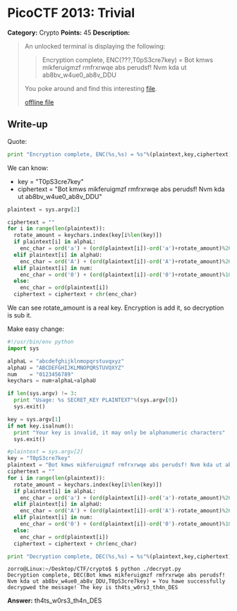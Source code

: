 # PicoCTF 2013: Trivial

**Category:** Crypto
**Points:** 45
**Description:**

> An unlocked terminal is displaying the following:
>
> > Encryption complete, ENC(???,T0pS3cre7key) = Bot kmws mikferuigmzf rmfrxrwqe abs perudsf! Nvm kda ut ab8bv_w4ue0_ab8v_DDU
>
> You poke around and find this interesting [file](https://2013.picoctf.com/problems/encrypt.py).
>
> [offline file](encrypt.py)

## Write-up

Quote:

```python
print "Encryption complete, ENC(%s,%s) = %s"%(plaintext,key,ciphertext)
```

We can know:

* key = "T0pS3cre7key"
* ciphertext = "Bot kmws mikferuigmzf rmfrxrwqe abs perudsf! Nvm kda ut ab8bv_w4ue0_ab8v_DDU"

```python
plaintext = sys.argv[2]

ciphertext = ""
for i in range(len(plaintext)):
  rotate_amount = keychars.index(key[i%len(key)])
  if plaintext[i] in alphaL:
    enc_char = ord('a') + (ord(plaintext[i])-ord('a')+rotate_amount)%26
  elif plaintext[i] in alphaU:
    enc_char = ord('A') + (ord(plaintext[i])-ord('A')+rotate_amount)%26
  elif plaintext[i] in num:
    enc_char = ord('0') + (ord(plaintext[i])-ord('0')+rotate_amount)%10
  else:
    enc_char = ord(plaintext[i])
  ciphertext = ciphertext + chr(enc_char)
```

We can see rotate_amount is a real key. Encryption is add it, so decryption is sub it.

Make easy change:

```python
#!/usr/bin/env python
import sys

alphaL = "abcdefghijklnmopqrstuvqxyz"
alphaU = "ABCDEFGHIJKLMNOPQRSTUVQXYZ"
num    = "0123456789"
keychars = num+alphaL+alphaU

if len(sys.argv) != 3:
  print "Usage: %s SECRET_KEY PLAINTEXT"%(sys.argv[0])
  sys.exit()

key = sys.argv[1]
if not key.isalnum():
  print "Your key is invalid, it may only be alphanumeric characters"
  sys.exit()

#plaintext = sys.argv[2]
key = "T0pS3cre7key"
plaintext = "Bot kmws mikferuigmzf rmfrxrwqe abs perudsf! Nvm kda ut ab8bv_w4ue0_ab8v_DDU"
ciphertext = ""
for i in range(len(plaintext)):
  rotate_amount = keychars.index(key[i%len(key)])
  if plaintext[i] in alphaL:
    enc_char = ord('a') + (ord(plaintext[i])-ord('a')-rotate_amount)%26
  elif plaintext[i] in alphaU:
    enc_char = ord('A') + (ord(plaintext[i])-ord('A')-rotate_amount)%26
  elif plaintext[i] in num:
    enc_char = ord('0') + (ord(plaintext[i])-ord('0')-rotate_amount)%10
  else:
    enc_char = ord(plaintext[i])
  ciphertext = ciphertext + chr(enc_char)

print "Decryption complete, DEC(%s,%s) = %s"%(plaintext,key,ciphertext)
```
```
zorro@Linux:~/Desktop/CTF/crypto$ $ python ./decrypt.py 
Decryption complete, DEC(Bot kmws mikferuigmzf rmfrxrwqe abs perudsf! Nvm kda ut ab8bv_w4ue0_ab8v_DDU,T0pS3cre7key) = You hawe successfully decrypwed the message! The key is th4ts_w0rs3_th4n_DES
```
**Answer:** th4ts_w0rs3_th4n_DES

